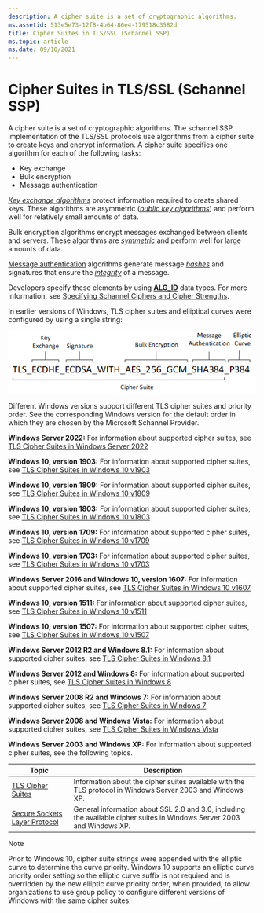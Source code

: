 ```yaml
---
description: A cipher suite is a set of cryptographic algorithms.
ms.assetid: 513e5e73-12f8-4b64-86e4-179518c3582d
title: Cipher Suites in TLS/SSL (Schannel SSP)
ms.topic: article
ms.date: 09/10/2021
---
```


# Cipher Suites in TLS/SSL (Schannel SSP)

A cipher suite is a set of cryptographic algorithms. The schannel SSP implementation of the TLS/SSL protocols use algorithms from a cipher suite to create keys and encrypt information. A cipher suite specifies one algorithm for each of the following tasks:

-   Key exchange
-   Bulk encryption
-   Message authentication

[*Key exchange algorithms*](/windows/desktop/SecGloss/k-gly) protect information required to create shared keys. These algorithms are asymmetric ([*public key algorithms*](/windows/desktop/SecGloss/p-gly)) and perform well for relatively small amounts of data.

Bulk encryption algorithms encrypt messages exchanged between clients and servers. These algorithms are [*symmetric*](/windows/desktop/SecGloss/s-gly) and perform well for large amounts of data.

[Message authentication](message-authentication-codes-in-schannel.md) algorithms generate message [*hashes*](/windows/desktop/SecGloss/h-gly) and signatures that ensure the [*integrity*](/windows/desktop/SecGloss/i-gly) of a message.

Developers specify these elements by using [**ALG\_ID**](/windows/desktop/SecCrypto/alg-id) data types. For more information, see [Specifying Schannel Ciphers and Cipher Strengths](specifying-schannel-ciphers-and-cipher-strengths.md).

In earlier versions of Windows, TLS cipher suites and elliptical curves were configured by using a single string:

![Diagram that shows a single string for a Cipher Suite.](images/tls-cipher-suite.png)

Different Windows versions support different TLS cipher suites and priority order. See the corresponding Windows version for the default order in which they are chosen by the Microsoft Schannel Provider.

**Windows Server 2022:** For information about supported cipher suites, see [TLS Cipher Suites in Windows Server 2022](tls-cipher-suites-in-windows-server-2022.md)

**Windows 10, version 1903:** For information about supported cipher suites, see [TLS Cipher Suites in Windows 10 v1903](tls-cipher-suites-in-windows-10-v1903.md)

**Windows 10, version 1809:** For information about supported cipher suites, see [TLS Cipher Suites in Windows 10 v1809](tls-cipher-suites-in-windows-10-v1809.md)

**Windows 10, version 1803:** For information about supported cipher suites, see [TLS Cipher Suites in Windows 10 v1803](tls-cipher-suites-in-windows-10-v1803.md)

**Windows 10, version 1709:** For information about supported cipher suites, see [TLS Cipher Suites in Windows 10 v1709](tls-cipher-suites-in-windows-10-v1709.md)

**Windows 10, version 1703:** For information about supported cipher suites, see [TLS Cipher Suites in Windows 10 v1703](tls-cipher-suites-in-windows-10-v1703.md)

**Windows Server 2016 and Windows 10, version 1607:** For information about supported cipher suites, see [TLS Cipher Suites in Windows 10 v1607](tls-cipher-suites-in-windows-10-v1607.md)

**Windows 10, version 1511:** For information about supported cipher suites, see [TLS Cipher Suites in Windows 10 v1511](tls-cipher-suites-in-windows-10-v1511.md)

**Windows 10, version 1507:** For information about supported cipher suites, see [TLS Cipher Suites in Windows 10 v1507](./tls-cipher-suites-in-windows-10--version-1507.md)

**Windows Server 2012 R2 and Windows 8.1:** For information about supported cipher suites, see [TLS Cipher Suites in Windows 8.1](tls-cipher-suites-in-windows-8-1.md)

**Windows Server 2012 and Windows 8:** For information about supported cipher suites, see [TLS Cipher Suites in Windows 8](tls-cipher-suites-in-windows-8.md)

**Windows Server 2008 R2 and Windows 7:** For information about supported cipher suites, see [TLS Cipher Suites in Windows 7](tls-cipher-suites-in-windows-7.md)

**Windows Server 2008 and Windows Vista:** For information about supported cipher suites, see [TLS Cipher Suites in Windows Vista](schannel-cipher-suites-in-windows-vista.md)

**Windows Server 2003 and Windows XP:** For information about supported cipher suites, see the following topics.

| Topic | Description |
| ----- | ----- |
| [TLS Cipher Suites](/windows/win32/secauthn/cipher-suites-in-schannel) | Information about the cipher suites available with the TLS protocol in Windows Server 2003 and Windows XP. |
| [Secure Sockets Layer Protocol](secure-sockets-layer-protocol.md) | General information about SSL 2.0 and 3.0, including the available cipher suites in Windows Server 2003 and Windows XP. |


> [!Note]  
> Prior to Windows 10, cipher suite strings were appended with the elliptic curve to determine the curve priority. Windows 10 supports an elliptic curve priority order setting so the elliptic curve suffix is not required and is overridden by the new elliptic curve priority order, when provided, to allow organizations to use group policy to configure different versions of Windows with the same cipher suites.

